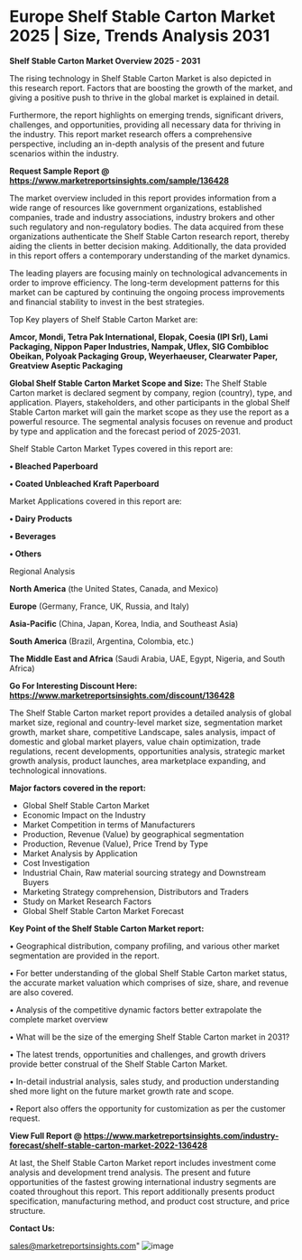 # Europe Shelf Stable Carton Market 2025 | Size, Trends Analysis 2031

<Strong> Shelf Stable Carton Market Overview 2025 - 2031</strong>

The rising technology in Shelf Stable Carton Market is also depicted in this research report. Factors that are boosting the growth of the market, and giving a positive push to thrive in the global market is explained in detail.

Furthermore, the report highlights on emerging trends, significant drivers, challenges, and opportunities, providing all necessary data for thriving in the industry. This report market research offers a comprehensive perspective, including an in-depth analysis of the present and future scenarios within the industry.

<strong>Request Sample Report @ <a href=https://www.marketreportsinsights.com/sample/136428>https://www.marketreportsinsights.com/sample/136428</a></strong>

The market overview included in this report provides information from a wide range of resources like government organizations, established companies, trade and industry associations, industry brokers and other such regulatory and non-regulatory bodies. The data acquired from these organizations authenticate the Shelf Stable Carton research report, thereby aiding the clients in better decision making. Additionally, the data provided in this report offers a contemporary understanding of the market dynamics.

The leading players are focusing mainly on technological advancements in order to improve efficiency. The long-term development patterns for this market can be captured by continuing the ongoing process improvements and financial stability to invest in the best strategies.

Top Key players of Shelf Stable Carton Market are:

<strong>Amcor, Mondi, Tetra Pak International, Elopak, Coesia (IPI Srl), Lami Packaging, Nippon Paper Industries, Nampak, Uflex, SIG Combibloc Obeikan, Polyoak Packaging Group, Weyerhaeuser, Clearwater Paper, Greatview Aseptic Packaging</strong>

<strong><b>Global Shelf Stable Carton Market Scope and Size:</b></strong>
The Shelf Stable Carton market is declared segment by company, region (country), type, and application. Players, stakeholders, and other participants in the global Shelf Stable Carton market will gain the market scope as they use the report as a powerful resource. The segmental analysis focuses on revenue and product by type and application and the forecast period of 2025-2031.

Shelf Stable Carton Market Types covered in this report are:

<strong>• Bleached Paperboard

• Coated Unbleached Kraft Paperboard</strong>

Market Applications covered in this report are:

<strong>• Dairy Products

• Beverages

• Others</strong> 

Regional Analysis

<strong>North America</strong> (the United States, Canada, and Mexico)

<strong>Europe</strong> (Germany, France, UK, Russia, and Italy)

<strong>Asia-Pacific</strong> (China, Japan, Korea, India, and Southeast Asia)

<strong>South America</strong> (Brazil, Argentina, Colombia, etc.)

<strong>The Middle East and Africa</strong> (Saudi Arabia, UAE, Egypt, Nigeria, and South Africa)

<strong>Go For Interesting Discount Here: <a href=https://www.marketreportsinsights.com/discount/136428>https://www.marketreportsinsights.com/discount/136428</a></strong>

The Shelf Stable Carton market report provides a detailed analysis of global market size, regional and country-level market size, segmentation market growth, market share, competitive Landscape, sales analysis, impact of domestic and global market players, value chain optimization, trade regulations, recent developments, opportunities analysis, strategic market growth analysis, product launches, area marketplace expanding, and technological innovations.

<strong><b>Major factors covered in the report:</b></strong>
<ul>
  <li>Global Shelf Stable Carton Market </li>
  <li>Economic Impact on the Industry</li>
  <li>Market Competition in terms of Manufacturers</li>
  <li>Production, Revenue (Value) by geographical segmentation</li>
  <li>Production, Revenue (Value), Price Trend by Type</li>
  <li>Market Analysis by Application</li>
  <li>Cost Investigation</li>
  <li>Industrial Chain, Raw material sourcing strategy and Downstream Buyers</li>
  <li>Marketing Strategy comprehension, Distributors and Traders</li>
  <li>Study on Market Research Factors</li>
  <li>Global Shelf Stable Carton Market Forecast</li>
</ul>

<strong><b>Key Point of the Shelf Stable Carton Market report:</b></strong>

• Geographical distribution, company profiling, and various other market segmentation are provided in the report.

• For better understanding of the global Shelf Stable Carton market status, the accurate market valuation which comprises of size, share, and revenue are also covered.

• Analysis of the competitive dynamic factors better extrapolate the complete market overview

• What will be the size of the emerging Shelf Stable Carton market in 2031?

• The latest trends, opportunities and challenges, and growth drivers provide better construal of the Shelf Stable Carton Market.

• In-detail industrial analysis, sales study, and production understanding shed more light on the future market growth rate and scope.

• Report also offers the opportunity for customization as per the customer request.

<strong><b>View Full Report @ <a href=https://www.marketreportsinsights.com/industry-forecast/shelf-stable-carton-market-2022-136428>https://www.marketreportsinsights.com/industry-forecast/shelf-stable-carton-market-2022-136428</a></b></strong>


At last, the Shelf Stable Carton Market report includes investment come analysis and development trend analysis. The present and future opportunities of the fastest growing international industry segments are coated throughout this report. This report additionally presents product specification, manufacturing method, and product cost structure, and price structure.

<strong>Contact Us:</strong>

sales@marketreportsinsights.com"
![image](https://github.com/user-attachments/assets/1c7ed3e3-ece7-455d-b4d4-f5848bfc8162)
